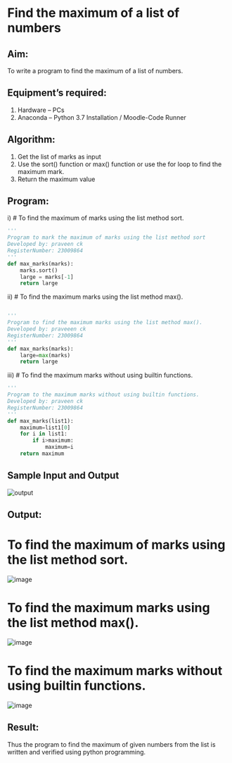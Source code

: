 # Find the maximum of a list of numbers
## Aim:
To write a program to find the maximum of a list of numbers.
## Equipment’s required:
1.	Hardware – PCs
2.	Anaconda – Python 3.7 Installation / Moodle-Code Runner
## Algorithm:
1.	Get the list of marks as input
2.	Use the sort() function or max() function or use the for loop to find the maximum mark.
3.	Return the maximum value
## Program:

i)	# To find the maximum of marks using the list method sort.
```Python
''' 
Program to mark the maximum of marks using the list method sort
Developed by: praveen ck
RegisterNumber: 23009864
'''
def max_marks(marks):
    marks.sort()
    large = marks[-1]
    return large


```

ii)	# To find the maximum marks using the list method max().
```Python

''' 
Program to find the maximum marks using the list method max().
Developed by: praveeen ck
RegisterNumber: 23009864
'''
def max_marks(marks):
    large=max(marks)
    return large

```

iii) # To find the maximum marks without using builtin functions.
```Python
''' 
Program to the maximum marks without using builtin functions.
Developed by: praveen ck
RegisterNumber: 23009864
'''
def max_marks(list1):
    maximum=list1[0]
    for i in list1:
        if i>maximum:
            maximum=i
    return maximum
```
## Sample Input and Output
![output](./img/max_marks1.jpg) 

## Output:
# To find the maximum of marks using the list method sort.
![image](https://github.com/praveenck23009864/FindMaximum/assets/141472050/7885f7de-52a7-4ab8-aa95-ab65f5250c6b)
# To find the maximum marks using the list method max().
![image](https://github.com/praveenck23009864/FindMaximum/assets/141472050/00fa9bbe-190e-4736-8db7-0d846de1b82e)
# To find the maximum marks without using builtin functions.
![image](https://github.com/praveenck23009864/FindMaximum/assets/141472050/51290862-47fc-419e-881d-c0b92c38ea95)



## Result:
Thus the program to find the maximum of given numbers from the list is written and verified using python programming.

